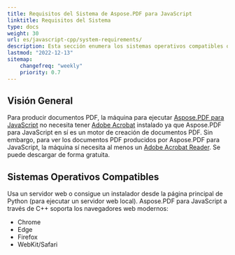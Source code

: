 ```yaml
---
title: Requisitos del Sistema de Aspose.PDF para JavaScript
linktitle: Requisitos del Sistema
type: docs
weight: 30
url: es/javascript-cpp/system-requirements/
description: Esta sección enumera los sistemas operativos compatibles que un desarrollador necesita para trabajar con éxito con Aspose.PDF para JavaScript a través de C++.
lastmod: "2022-12-13"
sitemap:
    changefreq: "weekly"
    priority: 0.7
---
```


## Visión General

Para producir documentos PDF, la máquina para ejecutar [Aspose.PDF para JavaScript](https://products.aspose.com/pdf/javascript-cpp/) no necesita tener [Adobe Acrobat](https://www.adobe.com/acrobat/acrobat-pro.html) instalado ya que Aspose.PDF para JavaScript en sí es un motor de creación de documentos PDF. Sin embargo, para ver los documentos PDF producidos por Aspose.PDF para JavaScript, la máquina sí necesita al menos un [Adobe Acrobat Reader](https://www.adobe.com/acrobat/pdf-reader.html). Se puede descargar de forma gratuita.

## Sistemas Operativos Compatibles

Usa un servidor web o consigue un instalador desde la página principal de Python (para ejecutar un servidor web local).
 Aspose.PDF para JavaScript a través de C++ soporta los navegadores web modernos:

- Chrome
- Edge
- Firefox
- WebKit/Safari